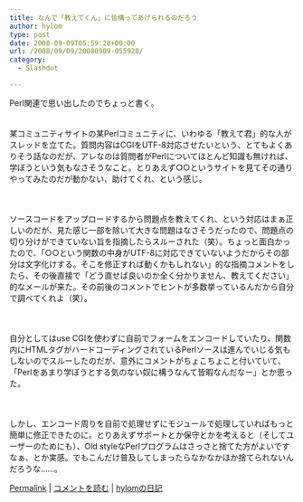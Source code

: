 ```yaml
---
title: なんで「教えてくん」に皆構ってあげられるのだろう
author: hylom
type: post
date: 2008-09-09T05:59:28+00:00
url: /2008/09/09/20080909-055928/
category:
  - Slashdot

---
```

Perl関連で思い出したのでちょっと書く。  
</br>   
某コミュニティサイトの某Perlコミュニティに、いわゆる「教えて君」的な人がスレッドを立てた。質問内容はCGIをUTF-8対応させたいという、とてもよくありそう話なのだが、アレなのは質問者がPerlについてほとんど知識も無ければ、学ぼうという気もなさそうなこと。とりあえず○○というサイトを見てその通りやってみたのだが動かない、助けてくれ、という感じ。</br>  
</br>   
ソースコードをアップロードするから問題点を教えてくれ、という対応はまぁ正しいのだが、見た感じ一部を除いて大きな問題はなさそうだったので、問題点の切り分けができていない旨を指摘したらスルーされた（笑）。ちょっと面白かったので、「○○という関数の中身がUTF-8に対応できていないようだからその部分は文字化けする。そこを修正すれば動くかもしれない」的な指摘コメントをしたら、その後直接で「どう直せば良いのか全く分かりません、教えてください」的なメールが来た。その前後のコメントでヒントが多数挙っているんだから自分で調べてくれよ（笑）。</br>  
</br>   
自分としてはuse CGIを使わずに自前でフォームをエンコードしていたり、関数内にHTMLタグがハードコーディングされているPerlソースは進んでいじる気もしないのでスルーしたのだが、意外にコメントがちょこちょこと付いていて、「Perlをあまり学ぼうとする気のない奴に構うなんて皆暇なんだなー」とか思った。</br>  
</br>   
しかし、エンコード周りを自前で処理せずにモジュールで処理していればもっと簡単に修正できたのに。とりあえずサポートとか保守とかを考えると（そしてユーザーのためにも）、Old styleなPerlプログラムはさっさと捨てた方がよいですなぁ、とか実感。でもこんだけ普及してしまったらなかなかほか捨てられないんだろうな……。</br> 

   [Permalink][1] |    [コメントを読む][2] |    [hylomの日記][3] 

</br>

 [1]: http://slashdot.jp/~hylom/journal/451772
 [2]: http://slashdot.jp/~hylom/journal/451772#acomments
 [3]: http://slashdot.jp/~hylom/journal/
